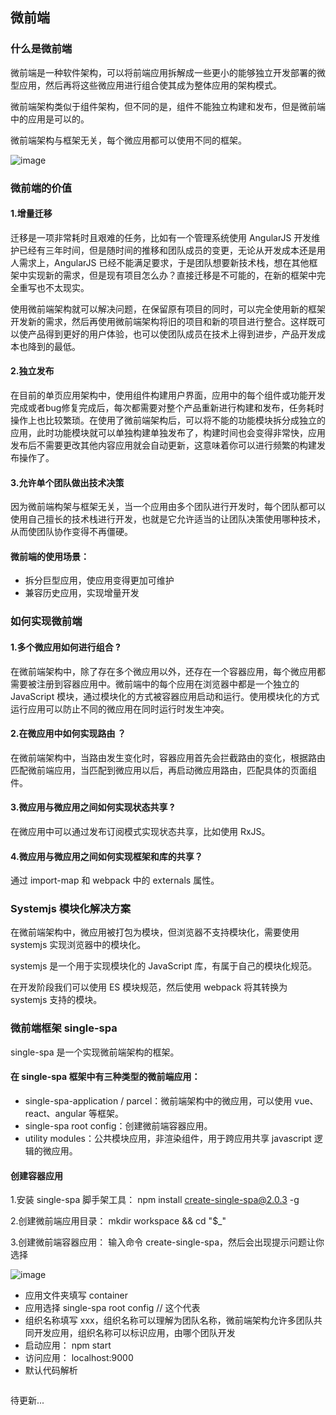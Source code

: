 ## 微前端

### 什么是微前端

微前端是一种软件架构，可以将前端应用拆解成一些更小的能够独立开发部署的微型应用，然后再将这些微应用进行组合使其成为整体应用的架构模式。

微前端架构类似于组件架构，但不同的是，组件不能独立构建和发布，但是微前端中的应用是可以的。

微前端架构与框架无关，每个微应用都可以使用不同的框架。

![image](https://user-images.githubusercontent.com/37037802/133610665-56b78fcf-3bf3-4065-9b5e-1244f3f90917.png)


### 微前端的价值

#### 1.增量迁移

迁移是一项非常耗时且艰难的任务，比如有一个管理系统使用 AngularJS 开发维护已经有三年时间，但是随时间的推移和团队成员的变更，无论从开发成本还是用人需求上，AngularJS 已经不能满足要求，于是团队想要新技术栈，想在其他框架中实现新的需求，但是现有项目怎么办？直接迁移是不可能的，在新的框架中完全重写也不太现实。

使用微前端架构就可以解决问题，在保留原有项目的同时，可以完全使用新的框架开发新的需求，然后再使用微前端架构将旧的项目和新的项目进行整合。这样既可以使产品得到更好的用户体验，也可以使团队成员在技术上得到进步，产品开发成本也降到的最低。

#### 2.独立发布

在目前的单页应用架构中，使用组件构建用户界面，应用中的每个组件或功能开发完成或者bug修复完成后，每次都需要对整个产品重新进行构建和发布，任务耗时操作上也比较繁琐。在使用了微前端架构后，可以将不能的功能模块拆分成独立的应用，此时功能模块就可以单独构建单独发布了，构建时间也会变得非常快，应用发布后不需要更改其他内容应用就会自动更新，这意味着你可以进行频繁的构建发布操作了。

#### 3.允许单个团队做出技术决策

因为微前端构架与框架无关，当一个应用由多个团队进行开发时，每个团队都可以使用自己擅长的技术栈进行开发，也就是它允许适当的让团队决策使用哪种技术，从而使团队协作变得不再僵硬。

#### 微前端的使用场景：
- 拆分巨型应用，使应用变得更加可维护
- 兼容历史应用，实现增量开发

### 如何实现微前端

#### 1.多个微应用如何进行组合 ?

在微前端架构中，除了存在多个微应用以外，还存在一个容器应用，每个微应用都需要被注册到容器应用中。微前端中的每个应用在浏览器中都是一个独立的 JavaScript 模块，通过模块化的方式被容器应用启动和运行。使用模块化的方式运行应用可以防止不同的微应用在同时运行时发生冲突。

#### 2.在微应用中如何实现路由 ？

在微前端架构中，当路由发生变化时，容器应用首先会拦截路由的变化，根据路由匹配微前端应用，当匹配到微应用以后，再启动微应用路由，匹配具体的页面组件。

#### 3.微应用与微应用之间如何实现状态共享 ?

在微应用中可以通过发布订阅模式实现状态共享，比如使用 RxJS。

#### 4.微应用与微应用之间如何实现框架和库的共享？

通过 import-map 和 webpack 中的 externals 属性。

### Systemjs 模块化解决方案

在微前端架构中，微应用被打包为模块，但浏览器不支持模块化，需要使用 systemjs 实现浏览器中的模块化。

systemjs 是一个用于实现模块化的 JavaScript 库，有属于自己的模块化规范。

在开发阶段我们可以使用 ES 模块规范，然后使用 webpack 将其转换为 systemjs 支持的模块。

###  微前端框架 single-spa

single-spa 是一个实现微前端架构的框架。

#### 在 single-spa 框架中有三种类型的微前端应用：

- single-spa-application / parcel：微前端架构中的微应用，可以使用 vue、react、angular 等框架。
- single-spa root config：创建微前端容器应用。
- utility modules：公共模块应用，非渲染组件，用于跨应用共享 javascript 逻辑的微应用。

#### 创建容器应用

1.安装 single-spa 脚手架工具： npm install create-single-spa@2.0.3 -g

2.创建微前端应用目录： mkdir workspace && cd "$_"

3.创建微前端容器应用： 输入命令 create-single-spa，然后会出现提示问题让你选择

![image](https://user-images.githubusercontent.com/37037802/144545905-a5fc183d-7450-4cbd-9628-d4d9fb3caf41.png)

  - 应用文件夹填写 container
  - 应用选择 single-spa root config // 这个代表
  - 组织名称填写 xxx，组织名称可以理解为团队名称，微前端架构允许多团队共同开发应用，组织名称可以标识应用，由哪个团队开发
  - 启动应用： npm start
  - 访问应用： localhost:9000
  - 默认代码解析
  ```
  
  ```

待更新...


